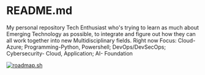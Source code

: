 # README.md
My personal repository
Tech Enthusiast who's trying to learn as much about Emerging Technology as possible, to integrate and figure out how they can all work together into new Multidisciplinary fields.
Right now Focus: Cloud-Azure; Programming-Python, Powershell; DevOps/DevSecOps; Cybersecurity- Cloud, Application; AI- Foundation


<a href="https://roadmap.sh"><img src="https://roadmap.sh/card/wide/66cf6e9086ab8b2c1766ead3?variant=dark&roadmaps=python%2Cmlops%2Cdevops%2Ccyber-security" alt="roadmap.sh"/></a>
